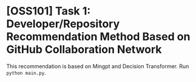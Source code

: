 # [OSS101] Task 1: Developer/Repository Recommendation Method Based on GitHub Collaboration Network
This recommendation is based on Mingpt and Decision Transformer.
Run `python main.py`.
